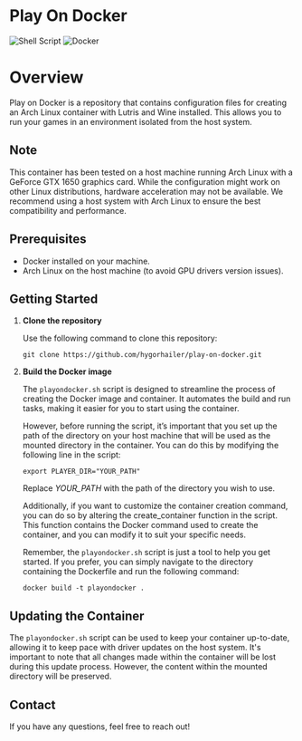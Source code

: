# Play On Docker
![Shell Script](https://img.shields.io/badge/-Shell_Script-000000?style=flat-square&logo=GNU-Bash&logoColor=white)
![Docker](https://img.shields.io/badge/-Docker-3776AB?style=flat-square&logo=Docker&logoColor=white)

# Overview

Play on Docker is a repository that contains configuration files for creating an Arch Linux container with Lutris and Wine installed. This allows you to run your games in an environment isolated from the host system.

## Note

This container has been tested on a host machine running Arch Linux with a GeForce GTX 1650 graphics card. While the configuration might work on other Linux distributions, hardware acceleration may not be available. We recommend using a host system with Arch Linux to ensure the best compatibility and performance.


## Prerequisites

- Docker installed on your machine.
- Arch Linux on the host machine (to avoid GPU drivers version issues).

## Getting Started

1. **Clone the repository**

    Use the following command to clone this repository:
    ```
    git clone https://github.com/hygorhailer/play-on-docker.git
    ```

2. **Build the Docker image**

    The `playondocker.sh` script is designed to streamline the process of creating the Docker image and container. It automates the build and run tasks, making it easier for you to start using the container.
    
    However, before running the script, it’s important that you set up the path of the directory on your host machine that will be used as the mounted directory in the container. You can do this by modifying the following line in the script:
   
    `export PLAYER_DIR="YOUR_PATH"`

    Replace *YOUR_PATH* with the path of the directory you wish to use.

    Additionally, if you want to customize the container creation command, you can do so by altering the create_container function in the script. This function contains the Docker command used to create the container, and you can modify it to suit your specific needs.

    Remember, the `playondocker.sh` script is just a tool to help you get started. If you prefer, you can simply navigate to the directory containing the Dockerfile and run the following command:
    ```
    docker build -t playondocker . 
    ```

## Updating the Container

The `playondocker.sh` script can be used to keep your container up-to-date, allowing it to keep pace with driver updates on the host system. It's important to note that all changes made within the container will be lost during this update process. However, the content within the mounted directory will be preserved.

## Contact

If you have any questions, feel free to reach out!
